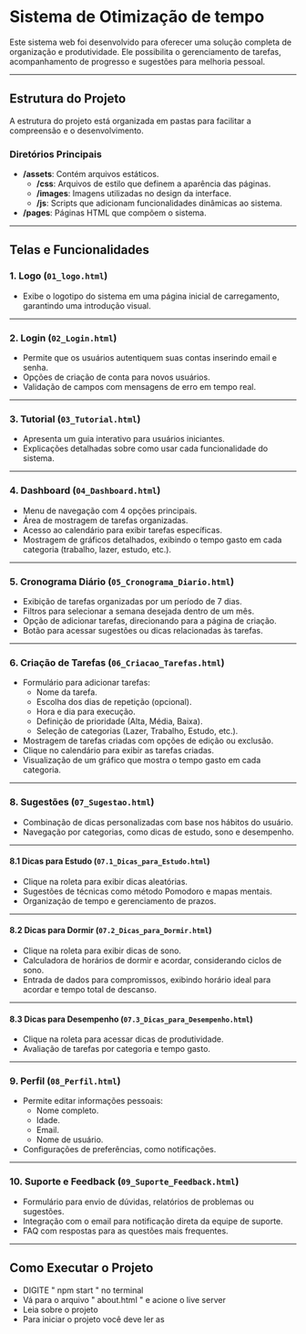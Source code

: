 # Sistema de Otimização de tempo

Este sistema web foi desenvolvido para oferecer uma solução completa de organização e produtividade. Ele possibilita o gerenciamento de tarefas, acompanhamento de progresso e sugestões para melhoria pessoal.

---

## Estrutura do Projeto

A estrutura do projeto está organizada em pastas para facilitar a compreensão e o desenvolvimento.

### Diretórios Principais

- **/assets**: Contém arquivos estáticos.
  - **/css**: Arquivos de estilo que definem a aparência das páginas.
  - **/images**: Imagens utilizadas no design da interface.
  - **/js**: Scripts que adicionam funcionalidades dinâmicas ao sistema.
- **/pages**: Páginas HTML que compõem o sistema.

---

## Telas e Funcionalidades
### 1. Logo (`01_logo.html`)
- Exibe o logotipo do sistema em uma página inicial de carregamento, garantindo uma introdução visual.

---

### 2. Login (`02_Login.html`)
- Permite que os usuários autentiquem suas contas inserindo email e senha.
- Opções de criação de conta para novos usuários.
- Validação de campos com mensagens de erro em tempo real.

---

### 3. Tutorial (`03_Tutorial.html`)
- Apresenta um guia interativo para usuários iniciantes.
- Explicações detalhadas sobre como usar cada funcionalidade do sistema.

---

### 4. Dashboard (`04_Dashboard.html`)
- Menu de navegação com 4 opções principais.
- Área de mostragem de tarefas organizadas.
- Acesso ao calendário para exibir tarefas específicas.
- Mostragem de gráficos detalhados, exibindo o tempo gasto em cada categoria (trabalho, lazer, estudo, etc.).

---

### 5. Cronograma Diário (`05_Cronograma_Diario.html`)
- Exibição de tarefas organizadas por um período de 7 dias.
- Filtros para selecionar a semana desejada dentro de um mês.
- Opção de adicionar tarefas, direcionando para a página de criação.
- Botão para acessar sugestões ou dicas relacionadas às tarefas.

---

### 6. Criação de Tarefas (`06_Criacao_Tarefas.html`)
- Formulário para adicionar tarefas:
  - Nome da tarefa.
  - Escolha dos dias de repetição (opcional).
  - Hora e dia para execução.
  - Definição de prioridade (Alta, Média, Baixa).
  - Seleção de categorias (Lazer, Trabalho, Estudo, etc.).
- Mostragem de tarefas criadas com opções de edição ou exclusão.
- Clique no calendário para exibir as tarefas criadas.
- Visualização de um gráfico que mostra o tempo gasto em cada categoria.

---

### 8. Sugestões (`07_Sugestao.html`)
- Combinação de dicas personalizadas com base nos hábitos do usuário.
- Navegação por categorias, como dicas de estudo, sono e desempenho.

---

#### 8.1 Dicas para Estudo (`07.1_Dicas_para_Estudo.html`)
- Clique na roleta para exibir dicas aleatórias.
- Sugestões de técnicas como método Pomodoro e mapas mentais.
- Organização de tempo e gerenciamento de prazos.

---

#### 8.2 Dicas para Dormir (`07.2_Dicas_para_Dormir.html`)
- Clique na roleta para exibir dicas de sono.
- Calculadora de horários de dormir e acordar, considerando ciclos de sono.
- Entrada de dados para compromissos, exibindo horário ideal para acordar e tempo total de descanso.

---

#### 8.3 Dicas para Desempenho (`07.3_Dicas_para_Desempenho.html`)
- Clique na roleta para acessar dicas de produtividade.
- Avaliação de tarefas por categoria e tempo gasto.

---

### 9. Perfil (`08_Perfil.html`)
- Permite editar informações pessoais:
  - Nome completo.
  - Idade.
  - Email.
  - Nome de usuário.
- Configurações de preferências, como notificações.

---

### 10. Suporte e Feedback (`09_Suporte_Feedback.html`)
- Formulário para envio de dúvidas, relatórios de problemas ou sugestões.
- Integração com o email para notificação direta da equipe de suporte.
- FAQ com respostas para as questões mais frequentes.

---

## Como Executar o Projeto
- DIGITE " npm start " no terminal
- Vá para o arquivo " about.html " e acione o live server
- Leia sobre o projeto
- Para iniciar o projeto você deve ler as 
